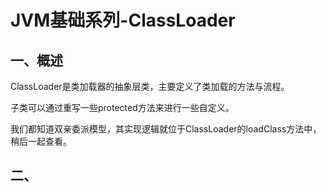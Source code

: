 # JVM基础系列-ClassLoader
## 一、概述
ClassLoader是类加载器的抽象层类，主要定义了类加载的方法与流程。

子类可以通过重写一些protected方法来进行一些自定义。

我们都知道双亲委派模型，其实现逻辑就位于ClassLoader的loadClass方法中，稍后一起查看。
## 二、